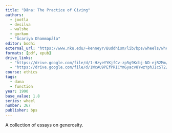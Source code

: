 ```yaml
---
title: "Dāna: The Practice of Giving"
authors:
  - jootla
  - desilva
  - walshe
  - gorkom
  - "Ācariya Dhammapāla"
editor: bodhi
external_url: "https://www.nku.edu/~kenneyr/Buddhism/lib/bps/wheels/wheel367.html"
formats: [pdf, epub]
drive_links:
  - "https://drive.google.com/file/d/1-HzyeYYKjfCv-zp5g9Kcbj-ND-ejR2Mm/view?usp=drivesdk"
  - "https://drive.google.com/file/d/1WcAU9PEfPRICYmGyacv8YwzYphJIcST2/view?usp=drivesdk"
course: ethics
tags:
  - dana
  - function
year: 1990
base_value: 1.8
series: wheel
number: 367
publisher: bps
---
```


A collection of essays on generosity.

